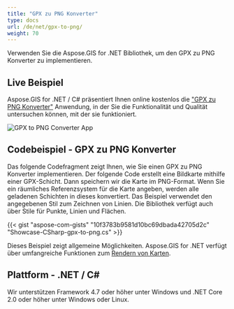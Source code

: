 ```yaml
---
title: "GPX zu PNG Konverter"
type: docs
url: /de/net/gpx-to-png/
weight: 70
---
```


Verwenden Sie die Aspose.GIS for .NET Bibliothek, um den GPX zu PNG Konverter zu implementieren.

## **Live Beispiel**

Aspose.GIS for .NET / C# präsentiert Ihnen online kostenlos die ["GPX zu PNG Konverter"](https://products.aspose.app/gis/viewer/gpx-to-png) Anwendung, in der Sie die Funktionalität und Qualität untersuchen können, mit der sie funktioniert.

![GPX to PNG Converter App](viewer.png)

## **Codebeispiel - GPX zu PNG Konverter**

Das folgende Codefragment zeigt Ihnen, wie Sie einen GPX zu PNG Konverter implementieren. Der folgende Code erstellt eine Bildkarte mithilfe einer GPX-Schicht. Dann speichern wir die Karte im PNG-Format. Wenn Sie ein räumliches Referenzsystem für die Karte angeben, werden alle geladenen Schichten in dieses konvertiert.
Das Beispiel verwendet den angegebenen Stil zum Zeichnen von Linien. Die Bibliothek verfügt auch über Stile für Punkte, Linien und Flächen.

{{< gist "aspose-com-gists" "10f3783b9581d10bc69dbada42705d2c" "Showcase-CSharp-gpx-to-png.cs" >}}

Dieses Beispiel zeigt allgemeine Möglichkeiten. Aspose.GIS for .NET verfügt über umfangreiche Funktionen zum [Rendern von Karten](https://docs.aspose.com/gis/net/map-rendering/).

## **Plattform - .NET / C#**

Wir unterstützen Framework 4.7 oder höher unter Windows und .NET Core 2.0 oder höher unter Windows oder Linux.
